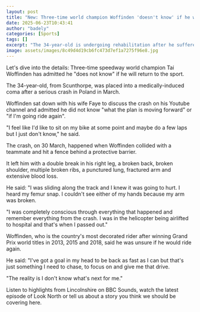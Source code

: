 ```yaml
---
layout: post
title: "New: Three-time world champion Woffinden 'doesn't know' if he will ride again"
date: 2025-06-23T10:43:41
author: "badely"
categories: [Sports]
tags: []
excerpt: "The 34-year-old is undergoing rehabilitation after he suffered a serious crash in Poland in March."
image: assets/images/8c49d4d19cb6fc473d7ef1a7275f96e8.jpg
---
```


Let's dive into the details: Three-time speedway world champion Tai Woffinden has admitted he "does not know" if he will return to the sport.

The 34-year-old, from Scunthorpe, was placed into a medically-induced coma after a serious crash in Poland in March.

Woffinden sat down with his wife Faye to discuss the crash on his Youtube channel and admitted he did not know "what the plan is moving forward" or "if I'm going ride again".

"I feel like I'd like to sit on my bike at some point and maybe do a few laps but I just don't know," he said.

The crash, on 30 March, happened when Woffinden collided with a teammate and hit a fence behind a protective barrier.

It left him with a double break in his right leg, a broken back, broken shoulder, multiple broken ribs, a punctured lung, fractured arm and extensive blood loss.

He said: "I was sliding along the track and I knew it was going to hurt. I heard my femur snap. I couldn't see either of my hands because my arm was broken.

"I was completely conscious through everything that happened and remember everything from the crash. I was in the helicopter being airlifted to hospital and that's when I passed out."

Woffinden, who is the country's most decorated rider after winning Grand Prix world titles in 2013, 2015 and 2018, said he was unsure if he would ride again.

He said: "I've got a goal in my head to be back as fast as I can but that's just something I need to chase, to focus on and give me that drive.

"The reality is I don't know what's next for me."

Listen to highlights from Lincolnshire on BBC Sounds, watch the latest episode of Look North or tell us about a story you think we should be covering here.

